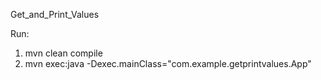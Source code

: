 Get_and_Print_Values

Run:
1. mvn clean compile
2. mvn exec:java -Dexec.mainClass="com.example.getprintvalues.App"

